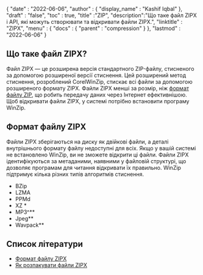 {
  "date" : "2022-06-06",
  "author" : {
    "display_name" : "Kashif Iqbal"
},
  "draft" : "false",
  "toc" : true,
  "title" :"ZIP",
  "description":"Що таке файл ZIPX і API, які можуть створювати та відкривати файли ZIPX.",
  "linktitle" : "ZIPX",
  "menu" : {
    "docs" : {
      "parent" : "compression"
}
},
  "lastmod" : "2022-06-06"
}

## Що таке файл ZIPX?

Файл ZIPX — це розширена версія стандартного ZIP-файлу, стисненого за допомогою розширеної версії стиснення. Цей розширений метод стиснення, розроблений CorelWinZip, стискає всі файли за допомогою розширеного формату ZIPX. Файли ZIPX менші за розмір, ніж [формат файлу ZIP](/uk/стиснення/zip/), що робить передачу даних через Інтернет ефективнішою. Щоб відкривати файли ZIPX, у системі потрібно встановити програму WinZip.

## Формат файлу ZIPX

Файли ZIPX зберігаються на диску як двійкові файли, а деталі внутрішнього формату файлу недоступні для всіх. Якщо у вашій системі не встановлено WinZip, ви не зможете відкрити ці файли. Файли ZIPX ідентифікуються за метаданими, наявними у файловій структурі, що дозволяє програмам для читання відкривати їх правильно. WinZip підтримує кілька різних типів алгоритмів стиснення.

* BZip
* LZMA
* PPMd
* XZ *
* MP3^**
* Jpeg**
* Wavpack**

## Список літератури

* [Формат файлу ZIPX](https://kb.corel.com/en/125951)
* [Як розпакувати файли ZIPX](https://answers.microsoft.com/en-us/windows/forum/all/i-want-to-extract-zipx-files/32827ca4-ceec-4faf-93d9-d9ecffb1fb41)

